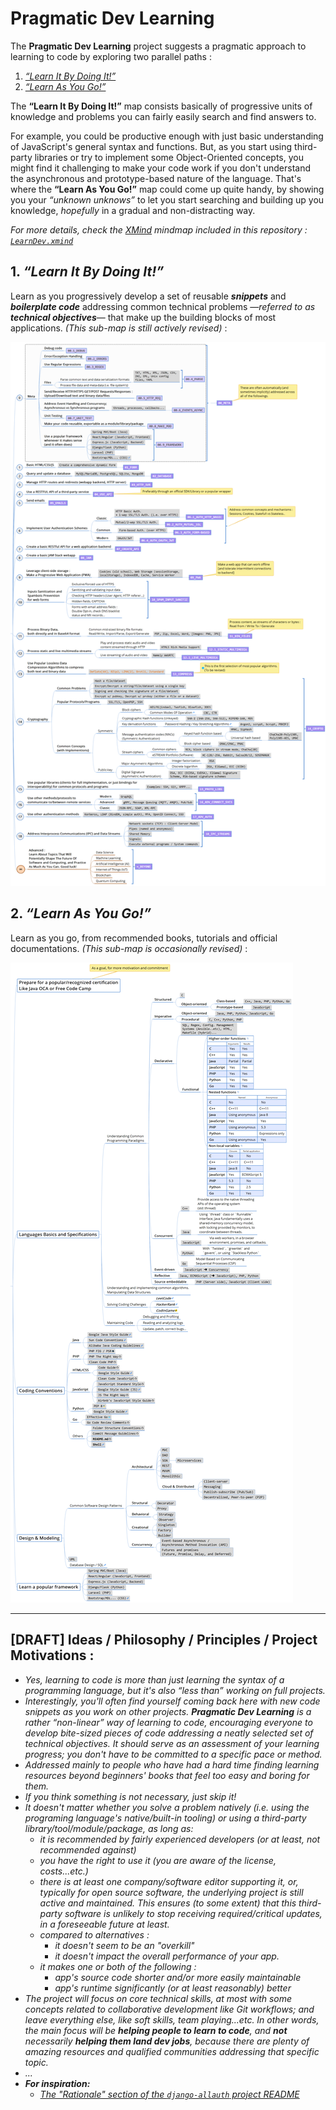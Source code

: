 # Pragmatic Dev Learning

The **Pragmatic Dev Learning** project suggests a pragmatic approach to learning to code by exploring two parallel paths :

1. [_“Learn It By Doing It!”_](#1-learn-it-by-doing-it)
2. [_“Learn As You Go!”_](#2-learn-as-you-go)

The **“Learn It By Doing It!”** map consists basically of progressive units of knowledge and problems you can fairly easily search and find answers to. 

For example, you could be productive enough with just basic understanding of JavaScript's general syntax and functions. But, as you start using third-party libraries or try to implement some Object-Oriented concepts, you might find it challenging to make your code work if you don't understand the asynchronous and prototype-based nature of the language. That's where the **“Learn As You Go!”** map could come up quite handy, by showing you your *“unknown unknows”* to let you start searching and building up you knowledge, *hopefully* in a gradual and non-distracting way.


_For more details, check the [XMind](https://www.xmind.net/xmind8-pro/) mindmap included in this repository : [`LearnDev.xmind`](LearnDev.xmind)_

## 1. _“Learn It By Doing It!”_

Learn as you progressively develop a set of reusable ***snippets*** and ***boilerplate code*** addressing common technical problems —*referred to as **technical objectives***— that make up the building blocks of most applications. _(This sub-map is still actively revised)_ :

![Learn_It_By_Doing_It](assets/Learn_It_By_Doing_It.png)

## 2. _“Learn As You Go!”_

Learn as you go, from recommended books, tutorials and official documentations.  _(This sub-map is occasionally revised)_  :

![Learn_As_You_Go](assets/Learn_As_You_Go.png)


---------------------


## [DRAFT] Ideas / Philosophy / Principles / Project Motivations :
- *Yes, learning to code is more than just learning the syntax of a programming language, but it's also “less than” working on full projects.*
- *Interestingly, you'll often find yourself coming back here with new code snippets as you work on other projects. **Pragmatic Dev Learning** is a rather “non-linear” way of learning to code, encouraging everyone to develop bite-sized pieces of code addressing a neatly selected set of technical objectives. It should serve as an assessment of your learning progress; you don't have to be committed to a specific pace or method.*
- *Addressed mainly to people who have had a hard time finding learning resources beyond beginners' books that feel too easy and boring for them.*
- *If you think something is not necessary, just skip it!*
- *It doesn't matter whether you solve a problem natively (i.e. using the programing language's native/built-in tooling) or using a third-party library/tool/module/package, as long as:*
	- *it is recommended by fairly experienced developers (or at least, not recommended against)*
	- *you have the right to use it (you are aware of the license, costs...etc.)*
	- *there is at least one company/software editor supporting it, or, typically for open source software, the underlying project is still active and maintained. This ensures (to some extent) that this third-party software is unlikely to stop receiving required/critical updates, in a foreseeable future at least.*
	- *compared to alternatives :*
		- *it doesn't seem to be an "overkill"*
		- *it doesn't impact the overall performance of your app.*
	- *it makes one or both of the following :*
		- *app's source code shorter and/or more easily maintainable*
		- *app's runtime significantly (or at least reasonably) better*
- *The project will focus on core technical skills, at most with some concepts related to collaborative development like Git workflows; and leave everything else, like soft skills, team playing...etc. In other words, the main focus will be **helping people to learn to code**, and **not** necessarily **helping them land dev jobs**, because there are plenty of amazing resources and qualified communities addressing that specific topic.*
- _..._
- ***For inspiration:***
	- *[The "Rationale" section of the `django-allauth` project README](https://github.com/pennersr/django-allauth/tree/e12112d03342b70a421aeebd4b6eecc7a7a211e8#rationale)*